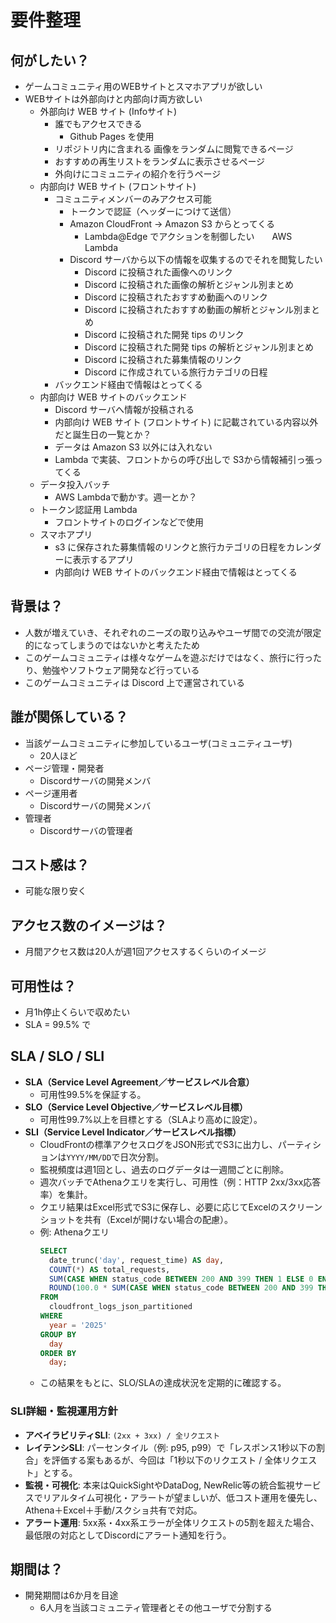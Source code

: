 # 要件整理
## 何がしたい？
- ゲームコミュニティ用のWEBサイトとスマホアプリが欲しい
- WEBサイトは外部向けと内部向け両方欲しい
  - 外部向け WEB サイト (Infoサイト) 
    - 誰でもアクセスできる
      - Github Pages を使用
    - リポジトリ内に含まれる 画像をランダムに閲覧できるページ
    - おすすめの再生リストをランダムに表示させるページ
    - 外向けにコミュニティの紹介を行うページ
  - 内部向け WEB サイト (フロントサイト) 
    - コミュニティメンバーのみアクセス可能
      - トークンで認証（ヘッダーにつけて送信）
      - Amazon CloudFront → Amazon S3 からとってくる
        - Lambda@Edge でアクションを制御したい　　AWS Lambda 
      - Discord サーバから以下の情報を収集するのでそれを閲覧したい
        - Discord に投稿された画像へのリンク
        - Discord に投稿された画像の解析とジャンル別まとめ
        - Discord に投稿されたおすすめ動画へのリンク
        - Discord に投稿されたおすすめ動画の解析とジャンル別まとめ
        - Discord に投稿された開発 tips のリンク
        - Discord に投稿された開発 tips の解析とジャンル別まとめ
        - Discord に投稿された募集情報のリンク
        - Discord に作成されている旅行カテゴリの日程
    - バックエンド経由で情報はとってくる
  - 内部向け WEB サイトのバックエンド
    - Discord サーバへ情報が投稿される
    - 内部向け WEB サイト (フロントサイト) に記載されている内容以外だと誕生日の一覧とか？
    - データは Amazon S3 以外には入れない
    - Lambda で実装、フロントからの呼び出しで S3から情報補引っ張ってくる
  - データ投入バッチ
    - AWS Lambdaで動かす。週一とか？
  - トークン認証用 Lambda
    - フロントサイトのログインなどで使用
  - スマホアプリ
    - s3 に保存された募集情報のリンクと旅行カテゴリの日程をカレンダーに表示するアプリ
    - 内部向け WEB サイトのバックエンド経由で情報はとってくる
## 背景は？
- 人数が増えていき、それぞれのニーズの取り込みやユーザ間での交流が限定的になってしまうのではないかと考えたため
- このゲームコミュニティは様々なゲームを遊ぶだけではなく、旅行に行ったり、勉強やソフトウェア開発など行っている
- このゲームコミュニティは Discord 上で運営されている
## 誰が関係している？
- 当該ゲームコミュニティに参加しているユーザ(コミュニティユーザ)
  - 20人ほど
- ページ管理・開発者
  - Discordサーバの開発メンバ
- ページ運用者
  - Discordサーバの開発メンバ
- 管理者
  - Discordサーバの管理者
## コスト感は？
- 可能な限り安く
## アクセス数のイメージは？
- 月間アクセス数は20人が週1回アクセスするくらいのイメージ
## 可用性は？
- 月1h停止くらいで収めたい
- SLA = 99.5% で

## SLA / SLO / SLI

- **SLA（Service Level Agreement／サービスレベル合意）**  
  - 可用性99.5%を保証する。
- **SLO（Service Level Objective／サービスレベル目標）**  
  - 可用性99.7%以上を目標とする（SLAより高めに設定）。
- **SLI（Service Level Indicator／サービスレベル指標）**  
  - CloudFrontの標準アクセスログをJSON形式でS3に出力し、パーティションは`YYYY/MM/DD`で日次分割。
  - 監視頻度は週1回とし、過去のログデータは一週間ごとに削除。
  - 週次バッチでAthenaクエリを実行し、可用性（例：HTTP 2xx/3xx応答率）を集計。
  - クエリ結果はExcel形式でS3に保存し、必要に応じてExcelのスクリーンショットを共有（Excelが開けない場合の配慮）。
  - 例: Athenaクエリ
    ```sql
    SELECT
      date_trunc('day', request_time) AS day,
      COUNT(*) AS total_requests,
      SUM(CASE WHEN status_code BETWEEN 200 AND 399 THEN 1 ELSE 0 END) AS success_requests,
      ROUND(100.0 * SUM(CASE WHEN status_code BETWEEN 200 AND 399 THEN 1 ELSE 0 END) / COUNT(*), 2) AS availability_percent
    FROM
      cloudfront_logs_json_partitioned
    WHERE
      year = '2025'
    GROUP BY
      day
    ORDER BY
      day;
    ```
  - この結果をもとに、SLO/SLAの達成状況を定期的に確認する。

### SLI詳細・監視運用方針
- **アベイラビリティSLI**: `(2xx + 3xx) / 全リクエスト`
- **レイテンシSLI**: パーセンタイル（例: p95, p99）で「レスポンス1秒以下の割合」を評価する案もあるが、今回は「1秒以下のリクエスト / 全体リクエスト」とする。
- **監視・可視化**: 本来はQuickSightやDataDog, NewRelic等の統合監視サービスでリアルタイム可視化・アラートが望ましいが、低コスト運用を優先し、Athena＋Excel＋手動/スクショ共有で対応。
- **アラート運用**: 5xx系・4xx系エラーが全体リクエストの5割を超えた場合、最低限の対応としてDiscordにアラート通知を行う。
## 期間は？
- 開発期間は6か月を目途
  - 6人月を当該コミュニティ管理者とその他ユーザで分割する
